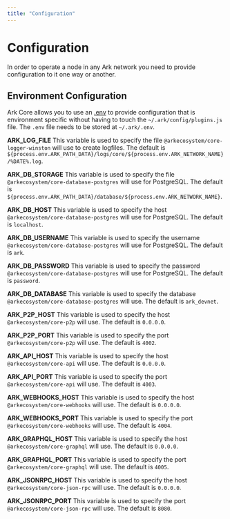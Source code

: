 ```yaml
---
title: "Configuration"
---
```


# Configuration

In order to operate a node in any Ark network you need to provide configuration to it one way or another.

## Environment Configuration
Ark Core allows you to use an [.env](https://github.com/bevry/envfile) to provide configuration that is environment specific without having to touch the `~/.ark/config/plugins.js` file. The `.env` file needs to be stored at `~/.ark/.env`.

**ARK_LOG_FILE**
This variable is used to specify the file `@arkecosystem/core-logger-winston` will use to create logfiles. The default is `${process.env.ARK_PATH_DATA}/logs/core/${process.env.ARK_NETWORK_NAME}/%DATE%.log`.

**ARK_DB_STORAGE**
This variable is used to specify the file `@arkecosystem/core-database-postgres` will use for PostgreSQL. The default is `${process.env.ARK_PATH_DATA}/database/${process.env.ARK_NETWORK_NAME}`.

**ARK_DB_HOST**
This variable is used to specify the host `@arkecosystem/core-database-postgres` will use for PostgreSQL. The default is `localhost`.

**ARK_DB_USERNAME**
This variable is used to specify the username `@arkecosystem/core-database-postgres` will use for PostgreSQL. The default is `ark`.

**ARK_DB_PASSWORD**
This variable is used to specify the password `@arkecosystem/core-database-postgres` will use for PostgreSQL. The default is `password`.

**ARK_DB_DATABASE**
This variable is used to specify the database `@arkecosystem/core-database-postgres` will use. The default is `ark_devnet`.

**ARK_P2P_HOST**
This variable is used to specify the host `@arkecosystem/core-p2p` will use. The default is `0.0.0.0`.

**ARK_P2P_PORT**
This variable is used to specify the port `@arkecosystem/core-p2p` will use. The default is `4002`.

**ARK_API_HOST**
This variable is used to specify the host `@arkecosystem/core-api` will use. The default is `0.0.0.0`.

**ARK_API_PORT**
This variable is used to specify the port `@arkecosystem/core-api` will use. The default is `4003`.

**ARK_WEBHOOKS_HOST**
This variable is used to specify the host `@arkecosystem/core-webhooks` will use. The default is `0.0.0.0`.

**ARK_WEBHOOKS_PORT**
This variable is used to specify the port `@arkecosystem/core-webhooks` will use. The default is `4004`.

**ARK_GRAPHQL_HOST**
This variable is used to specify the host `@arkecosystem/core-graphql` will use. The default is `0.0.0.0`.

**ARK_GRAPHQL_PORT**
This variable is used to specify the port `@arkecosystem/core-graphql` will use. The default is `4005`.

**ARK_JSONRPC_HOST**
This variable is used to specify the host `@arkecosystem/core-json-rpc` will use. The default is `0.0.0.0`.

**ARK_JSONRPC_PORT**
This variable is used to specify the port `@arkecosystem/core-json-rpc` will use. The default is `8080`.
